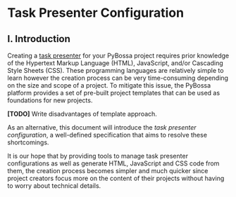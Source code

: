 # Task Presenter Configuration

## I. Introduction

Creating a [task presenter](http://docs.pybossa.com/en/latest/overview.html#task-presenter) for your PyBossa project requires prior knowledge of the Hypertext Markup Language (HTML), JavaScript, and/or Cascading Style Sheets (CSS). These programming languages are relatively simple to learn however the creation process can be very time-consuming depending on the size and scope of a project. To mitigate this issue, the PyBossa platform provides a set of pre-built project templates that can be used as foundations for new projects.

**[TODO]** Write disadvantages of template approach.

As an alternative, this document will introduce the *task presenter configuration*, a well-defined specification that aims to resolve these shortcomings.

It is our hope that by providing tools to manage task presenter configurations as well as generate HTML, JavaScript and CSS code from them, the creation process becomes simpler and much quicker since project creators focus more on the content of their projects without having to worry about technical details.
